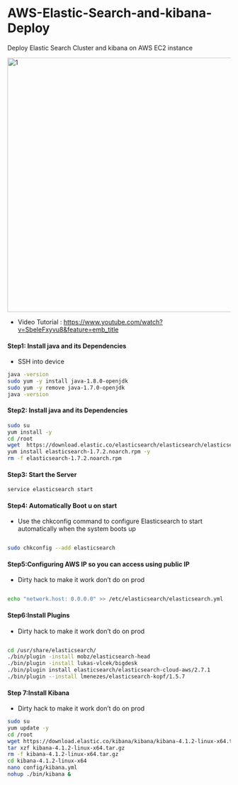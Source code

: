 # AWS-Elastic-Search-and-kibana-Deploy
Deploy Elastic Search Cluster and kibana on AWS EC2 instance 

<img width="573" alt="1" src="https://user-images.githubusercontent.com/39345855/73033831-356e2b00-3e11-11ea-9672-54e070cce783.PNG">

* Video Tutorial : https://www.youtube.com/watch?v=SbeleFxyvu8&feature=emb_title

#### Step1: Install java and its Dependencies 
* SSH into device

```bash
java -version
sudo yum -y install java-1.8.0-openjdk
sudo yum -y remove java-1.7.0-openjdk
java -version

```

#### Step2: Install java and its Dependencies 

```bash
sudo su
yum install -y
cd /root
wget  https://download.elastic.co/elasticsearch/elasticsearch/elasticsearch-1.7.2.noarch.rpm
yum install elasticsearch-1.7.2.noarch.rpm -y
rm -f elasticsearch-1.7.2.noarch.rpm


```

#### Step3: Start the Server
```bash
service elasticsearch start
```


#### Step4: Automatically Boot u on start 
* Use the chkconfig command to configure Elasticsearch to start automatically when the system boots up

```bash

sudo chkconfig --add elasticsearch

```





#### Step5:Configuring AWS IP so you can access using public IP
* Dirty hack to make it work don’t do on prod 

```bash

echo "network.host: 0.0.0.0" >> /etc/elasticsearch/elasticsearch.yml

```
#### Step6:Install Plugins
* Dirty hack to make it work don’t do on prod 

```bash

cd /usr/share/elasticsearch/
./bin/plugin -install mobz/elasticsearch-head
./bin/plugin -install lukas-vlcek/bigdesk
./bin/plugin install elasticsearch/elasticsearch-cloud-aws/2.7.1
./bin/plugin --install lmenezes/elasticsearch-kopf/1.5.7

```


#### Step 7:Install Kibana
* Dirty hack to make it work don’t do on prod 

```bash
sudo su
yum update -y
cd /root
wget https://download.elastic.co/kibana/kibana/kibana-4.1.2-linux-x64.tar.gz
tar xzf kibana-4.1.2-linux-x64.tar.gz
rm -f kibana-4.1.2-linux-x64.tar.gz
cd kibana-4.1.2-linux-x64
nano config/kibana.yml
nohup ./bin/kibana &













